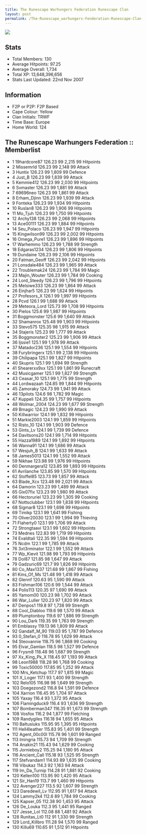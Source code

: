 ```yaml
---
title: The Runescape Warhungers Federation Runescape Clan
layout: post
permalink: /The-Runescape_warhungers-Fenderation-Runescape-Clan
---
```


![](https://i.imgur.com/yzJOP2W.jpg)

## Stats

- Total Members: 130
- Average Hitpoints: 97.25
- Average Overall: 1,734
- Total XP: 13,648,396,656
- Stats Last Updated: 22nd Nov 2007

	
## Information

- F2P or P2P: F2P Based
- Cape Colour: Yellow
- Clan Initials: TRWF
- Time Base: Europe
- Home World: 124

## The Runescape Warhungers Federation :: Memberlist
- 1 	19hardcore87 	126.23 	99 	2,215 	99 Hitpoints	
- 2 	Missemrld 	126.23 	99 	2,148 	99 Attack	
- 3 	Huntix 	126.23 	99 	1,809 	99 Defence	
- 4 	Just_B 	126.23 	99 	1,839 	99 Attack	
- 5 	Kemmie412 	126.23 	99 	2,030 	99 Hitpoints	
- 6 	Svmaster 	126.23 	99 	1,881 	99 Attack	
- 7 	69696neo 	126.23 	99 	1,861 	99 Attack	
- 8 	Erham_Djinn 	126.23 	99 	1,939 	99 Attack	
- 9 	Fonteka 	126.23 	99 	1,934 	99 Hitpoints	
- 10 	Ruslan8 	126.23 	99 	1,906 	99 Hitpoints	
- 11 	Mo_Tjuh 	126.23 	99 	1,750 	99 Hitpoints	
- 12 	Archy138 	126.23 	99 	2,068 	99 Hitpoints	
- 13 	Ace00111 	126.23 	99 	1,884 	99 Hitpoints	
- 14 	Seu_Polaco 	126.23 	99 	1,947 	99 Hitpoints	
- 15 	Kingwilson99 	126.23 	99 	2,002 	99 Hitpoints	
- 16 	Omega_Pure1 	126.23 	99 	1,896 	99 Hitpoints	
- 17 	Warhemmo 	126.23 	99 	1,788 	99 Strength	
- 18 	Edgaras1234 	126.23 	99 	1,806 	99 Hitpoints	
- 19 	Dundaine 	126.23 	99 	2,106 	99 Hitpoints	
- 20 	Fatman_Geoff 	126.23 	99 	2,042 	99 Hitpoints	
- 21 	Lonsdale484 	126.23 	99 	1,965 	99 Attack	
- 22 	Troublemak24 	126.23 	99 	1,784 	99 Magic	
- 23 	Majin_Wouter 	126.23 	99 	1,784 	99 Cooking	
- 24 	Lord_Steedy 	126.23 	99 	1,796 	99 Hitpoints	
- 25 	Melsiwe333 	126.23 	99 	1,864 	99 Attack	
- 26 	Einjhar5 	126.23 	99 	1,624 	99 Hitpoints	
- 27 	Profesors_X 	126.1 	99 	1,997 	99 Hitpoints	
- 28 	Pcvd 	126.1 	99 	1,688 	99 Attack	
- 29 	Meteora_Lord 	125.73 	99 	1,708 	99 Hitpoints	
- 30 	Pielos 	125.6 	99 	1,987 	99 Hitpoints	
- 31 	Boggmonster 	125.6 	99 	1,640 	99 Attack	
- 32 	Shamanrox 	125.48 	99 	1,903 	99 Hitpoints	
- 33 	Stevo575 	125.35 	98 	1,915 	99 Attack	
- 34 	Stajeris 	125.23 	99 	1,777 	99 Attack	
- 35 	Boggmonster2 	125.23 	99 	1,906 	99 Attack	
- 36 	Ijssie1 	125.1 	99 	1,978 	99 Attack	
- 37 	Matador236 	125.1 	99 	1,554 	99 Hitpoints	
- 38 	Furybringerx 	125.1 	99 	2,138 	99 Hitpoints	
- 39 	Chilipapa 	125.1 	99 	1,827 	99 Hitpoints	
- 40 	Skupris 	125.1 	99 	1,694 	99 Strength	
- 41 	Shearerxx9xx 	125.1 	99 	1,861 	99 Runecraft	
- 42 	Musicgamer 	125.1 	99 	1,827 	99 Strength	
- 43 	Ceasar_10 	125.1 	99 	1,775 	99 Strength	
- 44 	Lordwazaah 	124.85 	99 	1,844 	99 Hitpoints	
- 45 	Zamoraky 	124.73 	99 	1,941 	99 Attack	
- 46 	13pilots 	124.6 	98 	1,782 	99 Magic	
- 47 	Kuppeli 	124.35 	99 	1,757 	99 Hitpoints	
- 48 	Wolmar_2004 	124.23 	99 	1,677 	99 Strength	
- 49 	Bmagic 	124.23 	99 	1,990 	99 Attack	
- 50 	Killwarrior 	124.1 	99 	1,832 	99 Hitpoints	
- 51 	Markie2003 	124.1 	99 	1,859 	99 Hitpoints	
- 52 	Risto_10 	124.1 	99 	1,903 	99 Defence	
- 53 	Gints_Lv 	124.1 	99 	1,739 	99 Defence	
- 54 	Davitsons20 	124.1 	99 	1,714 	99 Hitpoints	
- 55 	Hazza1989 	124.1 	99 	1,892 	99 Hitpoints	
- 56 	Wanna91 	124.1 	99 	1,686 	99 Attack	
- 57 	Wesjuh_B 	124.1 	99 	1,633 	99 Attack	
- 58 	James5013 	124.1 	99 	1,552 	99 Attack	
- 59 	Nikhae 	123.98 	99 	1,976 	99 Hitpoints	
- 60 	Denmargera12 	123.85 	99 	1,893 	99 Hitpoints	
- 61 	Avrilanche 	123.85 	99 	1,570 	99 Hitpoints	
- 62 	Stoffel85 	123.73 	99 	1,857 	99 Attack	
- 63 	Blade_Xcx 	123.48 	99 	2,021 	99 Attack	
- 64 	Damorin 	123.23 	99 	1,489 	99 Attack	
- 65 	Gix07fix 	123.23 	99 	1,980 	99 Attack	
- 66 	Hectoruriel 	123.23 	99 	1,305 	99 Cooking	
- 67 	Nottsclubber 	123.1 	99 	1,838 	99 Hitpoints	
- 68 	Sigmar8 	123.1 	99 	1,698 	99 Hitpoints	
- 69 	Timikp 	123.1 	99 	1,641 	99 Fishing	
- 70 	Oliver20030 	123.1 	99 	1,994 	99 Thieving	
- 71 	Flaherty0 	123.1 	99 	1,706 	99 Attack	
- 72 	Strongtaavi 	123.1 	99 	1,602 	99 Hitpoints	
- 73 	Mednes 	122.83 	99 	1,719 	99 Hitpoints	
- 74 	Evaldtali 	122.35 	99 	1,594 	99 Hitpoints	
- 75 	Ncdm 	122.1 	99 	1,785 	99 Attack	
- 76 	3xt3rminator 	122.1 	99 	1,552 	99 Attack	
- 77 	Wp_Kievit 	121.98 	99 	1,793 	99 Hitpoints	
- 78 	Dol87 	121.85 	98 	1,647 	99 Attack	
- 79 	Gadzuric69 	121.7 	99 	1,826 	99 Hitpoints	
- 80 	Co_Max1337 	121.68 	99 	1,867 	99 Fishing	
- 81 	Kins_Of_Ms 	121.48 	99 	1,418 	99 Attack	
- 82 	Glennf 	120.63 	95 	1,590 	99 Attack	
- 83 	Fishman106 	120.6 	99 	1,544 	99 Attack	
- 84 	Polis113 	120.35 	97 	1,690 	99 Attack	
- 85 	Yamom00 	120.23 	98 	1,702 	99 Attack	
- 86 	War_Luller 	120.23 	97 	1,820 	99 Attack	
- 87 	Denpos1 	119.8 	97 	1,738 	99 Strength	
- 88 	Cool_Diabloo 	119.6 	98 	1,570 	99 Attack	
- 89 	Plumptonboy 	119.6 	97 	1,886 	99 Strength	
- 90 	Lou_Dark 	119.35 	99 	1,763 	99 Strength	
- 91 	Emblassy 	119.13 	96 	1,809 	99 Attack	
- 92 	Gandalf_M_90 	119.03 	95 	1,787 	99 Defence	
- 93 	0_Stefan_0 	118.78 	95 	1,629 	99 Attack	
- 94 	Steovannie 	118.75 	96 	1,868 	99 Cooking	
- 95 	Elvar_Gamlan 	118.5 	98 	1,527 	99 Defence	
- 96 	Frysm8 	118.48 	96 	1,687 	99 Strength	
- 97 	Xx_King_Pk_X 	118.45 	97 	1,193 	99 Attack	
- 98 	Leon1988 	118.28 	96 	1,768 	99 Cooking	
- 99 	Toxic50000 	117.85 	95 	1,252 	99 Attack	
- 100 	Mrs_Ketchup 	117.7 	97 	1,815 	99 Magic	
- 101 	X_Loger 	117.1 	93 	1,400 	99 Strength	
- 102 	Relo105 	116.98 	98 	1,649 	99 Strength	
- 103 	Doegezond2 	116.8 	94 	1,591 	99 Defence	
- 104 	Xarrion 	116.45 	95 	1,704 	97 Attack	
- 105 	Yaxay 	116.4 	93 	1,372 	95 Attack	
- 106 	Flamingduck9 	116.4 	93 	1,636 	99 Strength	
- 107 	Bomberman347 	116.35 	91 	1,673 	99 Strength	
- 108 	Vosfox 	116.2 	94 	1,877 	99 Fletching	
- 109 	Randygiles 	116.18 	94 	1,655 	95 Attack	
- 110 	Baltusiuks 	115.95 	95 	1,395 	95 Hitpoints	
- 111 	Hell4leather 	115.83 	95 	1,401 	99 Strength	
- 112 	Agent_00c00l 	115.78 	96 	1,601 	99 Ranged	
- 113 	Imingria 	115.73 	94 	1,709 	99 Strength	
- 114 	Anakin21 	115.43 	94 	1,629 	99 Cooking	
- 115 	Jornieboy2 	115.25 	94 	1,180 	95 Attack	
- 116 	Ancient_Call 	115.18 	93 	1,525 	95 Strength	
- 117 	Stefvandam1 	114.93 	89 	1,635 	99 Cooking	
- 118 	Vibukaz 	114.3 	92 	1,163 	94 Attack	
- 119 	Im_Da_Turnip 	114.28 	91 	1,881 	92 Cooking	
- 120 	Kellen100 	113.95 	90 	1,420 	95 Attack	
- 121 	Sir_Han19 	113.7 	99 	1,460 	99 Hitpoints	
- 122 	Avenger227 	113.5 	92 	1,607 	99 Strength	
- 123 	Daredewil_Lv 	112.95 	91 	1,617 	94 Attack	
- 124 	Lammy2k4 	112.6 	89 	1,784 	99 Cooking	
- 125 	Kapser_05 	112.38 	90 	1,453 	95 Attack	
- 126 	De_Louka 	112.3 	95 	1,441 	95 Ranged	
- 127 	Jesse_Lol 	112.08 	88 	1,481 	92 Attack	
- 128 	Runitas_Lt0 	112 	91 	1,330 	99 Strength	
- 129 	Lord_Killbro 	111.28 	94 	1,570 	99 Ranged	
- 130 	Killu69 	110.65 	91 	1,512 	91 Hitpoints
